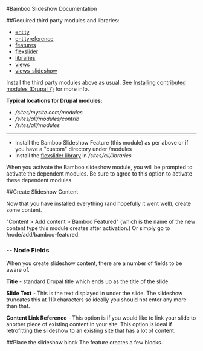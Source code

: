 #Bamboo Slideshow Documentation

##Required third party modules and libraries:

* [entity](http://drupal.org/project/entity)
* [entityreference](http://drupal.org/project/entityreference)
* [features](http://drupal.org/project/features)
* [flexslider](http://drupal.org/project/flexslider)
* [libraries](http://drupal.org/project/libraries)
* [views](http://drupal.org/project/views)
* [views_slideshow](http://drupal.org/project/views_slideshow)

Install the third party modules above as usual. 
See [Installing contributed modules (Drupal 7)](http://drupal.org/documentation/install/modules-themes/modules-7) for more info. 

**Typical locations for Drupal modules:**

* */sites/mysite.com/modules*
* */sites/all/modules/contrib*
* */sites/all/modules*

-----

* Install the Bamboo Slideshow Feature (this module) as per above or if you have a "custom" directory under /modules
* Install the [flexslider library](http://flexslider.woothemes.com/) in */sites/all/libraries*

When you activate the Bamboo slideshow module, you will be prompted to activate the dependent modules. Be sure to agree to this option to activate these dependent modules. 

##Create Slideshow Content

Now that you have installed everything (and hopefully it went well), create some content. 

"Content > Add content > Bamboo Featured" (which is the name of the new content type this module creates after activation.) Or simply go to /node/add/bamboo-featured. 

### -- Node Fields
When you create slideshow content, there are a number of fields to be aware of. 

**Title** - standard Drupal title which ends up as the title of the slide. 

**Slide Text** - This is the text displayed in under the slide. The slideshow truncates this at 110 characters so ideally you should not enter any more than that. 

**Content Link Reference** - This option is if you would like to link your slide to another piece of existing content in your site. This option is ideal if retrofitting the slideshow to an existing site that has a lot of content.

##Place the slideshow block
The feature creates a few blocks. 



